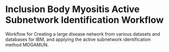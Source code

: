# Inclusion Body Myositis Active Subnetwork Identification Workflow

Workflow for Creating a large disease network from various datasets and databases for IBM, and applying the active subnetwork identification method MOGAMUN.
